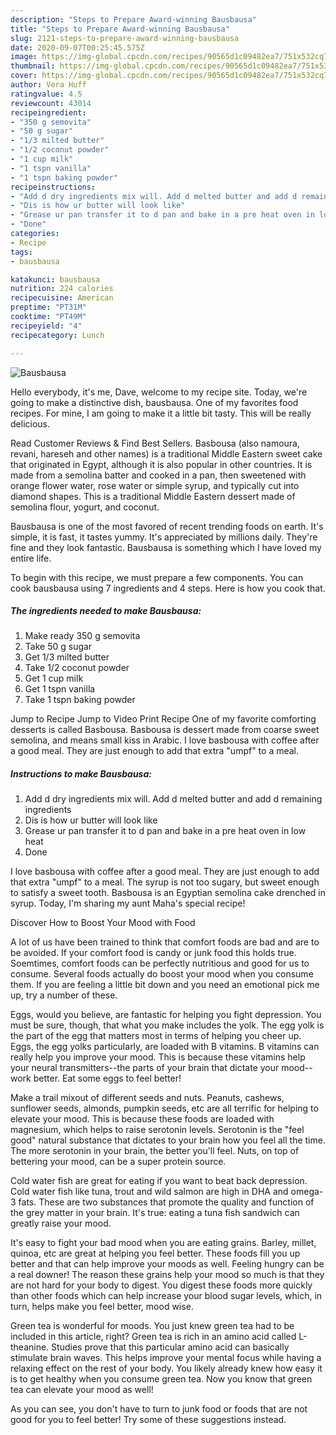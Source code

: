 ```yaml
---
description: "Steps to Prepare Award-winning Bausbausa"
title: "Steps to Prepare Award-winning Bausbausa"
slug: 2121-steps-to-prepare-award-winning-bausbausa
date: 2020-09-07T00:25:45.575Z
image: https://img-global.cpcdn.com/recipes/90565d1c09482ea7/751x532cq70/bausbausa-recipe-main-photo.jpg
thumbnail: https://img-global.cpcdn.com/recipes/90565d1c09482ea7/751x532cq70/bausbausa-recipe-main-photo.jpg
cover: https://img-global.cpcdn.com/recipes/90565d1c09482ea7/751x532cq70/bausbausa-recipe-main-photo.jpg
author: Vera Huff
ratingvalue: 4.5
reviewcount: 43014
recipeingredient:
- "350 g semovita"
- "50 g sugar"
- "1/3 milted butter"
- "1/2 coconut powder"
- "1 cup milk"
- "1 tspn vanilla"
- "1 tspn baking powder"
recipeinstructions:
- "Add d dry ingredients mix will. Add d melted butter and add d remaining ingredients"
- "Dis is how ur butter will look like"
- "Grease ur pan transfer it to d pan and bake in a pre heat oven in low heat"
- "Done"
categories:
- Recipe
tags:
- bausbausa

katakunci: bausbausa 
nutrition: 224 calories
recipecuisine: American
preptime: "PT31M"
cooktime: "PT49M"
recipeyield: "4"
recipecategory: Lunch

---
```



![Bausbausa](https://img-global.cpcdn.com/recipes/90565d1c09482ea7/751x532cq70/bausbausa-recipe-main-photo.jpg)

Hello everybody, it's me, Dave, welcome to my recipe site. Today, we're going to make a distinctive dish, bausbausa. One of my favorites food recipes. For mine, I am going to make it a little bit tasty. This will be really delicious.

Read Customer Reviews &amp; Find Best Sellers. Basbousa (also namoura, revani, hareseh and other names) is a traditional Middle Eastern sweet cake that originated in Egypt, although it is also popular in other countries. It is made from a semolina batter and cooked in a pan, then sweetened with orange flower water, rose water or simple syrup, and typically cut into diamond shapes. This is a traditional Middle Eastern dessert made of semolina flour, yogurt, and coconut.

Bausbausa is one of the most favored of recent trending foods on earth. It's simple, it is fast, it tastes yummy. It's appreciated by millions daily. They're fine and they look fantastic. Bausbausa is something which I have loved my entire life.


To begin with this recipe, we must prepare a few components. You can cook bausbausa using 7 ingredients and 4 steps. Here is how you cook that.

<!--inarticleads1-->

##### The ingredients needed to make Bausbausa:

1. Make ready 350 g semovita
1. Take 50 g sugar
1. Get 1/3 milted butter
1. Take 1/2 coconut powder
1. Get 1 cup milk
1. Get 1 tspn vanilla
1. Take 1 tspn baking powder


Jump to Recipe Jump to Video Print Recipe One of my favorite comforting desserts is called Basbousa. Basbousa is dessert made from coarse sweet semolina, and means small kiss in Arabic. I love basbousa with coffee after a good meal. They are just enough to add that extra &#34;umpf&#34; to a meal. 

<!--inarticleads2-->

##### Instructions to make Bausbausa:

1. Add d dry ingredients mix will. Add d melted butter and add d remaining ingredients
1. Dis is how ur butter will look like
1. Grease ur pan transfer it to d pan and bake in a pre heat oven in low heat
1. Done


I love basbousa with coffee after a good meal. They are just enough to add that extra &#34;umpf&#34; to a meal. The syrup is not too sugary, but sweet enough to satisfy a sweet tooth. Basbousa is an Egyptian semolina cake drenched in syrup. Today, I&#39;m sharing my aunt Maha&#39;s special recipe! 

Discover How to Boost Your Mood with Food


A lot of us have been trained to think that comfort foods are bad and are to be avoided. If your comfort food is candy or junk food this holds true. Soemtimes, comfort foods can be perfectly nutritious and good for us to consume. Several foods actually do boost your mood when you consume them. If you are feeling a little bit down and you need an emotional pick me up, try a number of these.

Eggs, would you believe, are fantastic for helping you fight depression. You must be sure, though, that what you make includes the yolk. The egg yolk is the part of the egg that matters most in terms of helping you cheer up. Eggs, the egg yolks particularly, are loaded with B vitamins. B vitamins can really help you improve your mood. This is because these vitamins help your neural transmitters--the parts of your brain that dictate your mood--work better. Eat some eggs to feel better!

Make a trail mixout of different seeds and nuts. Peanuts, cashews, sunflower seeds, almonds, pumpkin seeds, etc are all terrific for helping to elevate your mood. This is because these foods are loaded with magnesium, which helps to raise serotonin levels. Serotonin is the "feel good" natural substance that dictates to your brain how you feel all the time. The more serotonin in your brain, the better you'll feel. Nuts, on top of bettering your mood, can be a super protein source.

Cold water fish are great for eating if you want to beat back depression. Cold water fish like tuna, trout and wild salmon are high in DHA and omega-3 fats. These are two substances that promote the quality and function of the grey matter in your brain. It's true: eating a tuna fish sandwich can greatly raise your mood. 

It's easy to fight your bad mood when you are eating grains. Barley, millet, quinoa, etc are great at helping you feel better. These foods fill you up better and that can help improve your moods as well. Feeling hungry can be a real downer! The reason these grains help your mood so much is that they are not hard for your body to digest. You digest these foods more quickly than other foods which can help increase your blood sugar levels, which, in turn, helps make you feel better, mood wise.

Green tea is wonderful for moods. You just knew green tea had to be included in this article, right? Green tea is rich in an amino acid called L-theanine. Studies prove that this particular amino acid can basically stimulate brain waves. This helps improve your mental focus while having a relaxing effect on the rest of your body. You likely already knew how easy it is to get healthy when you consume green tea. Now you know that green tea can elevate your mood as well!

As you can see, you don't have to turn to junk food or foods that are not good for you to feel better! Try  some  of  these  suggestions  instead.


